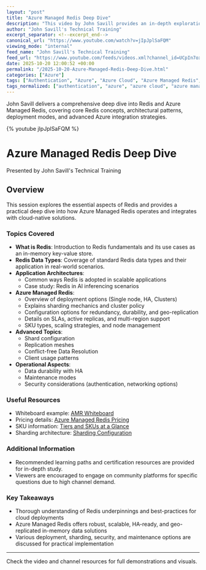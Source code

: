 ```yaml
---
layout: "post"
title: "Azure Managed Redis Deep Dive"
description: "This video by John Savill provides an in-depth exploration of Redis, its fundamental concepts, common application architectures, and a comprehensive walkthrough of Azure Managed Redis. Viewers will learn about Redis data types, integration scenarios including AI inferencing, deployment options, high availability, scaling, sharding, networking, authentication, and management. The session also covers SLA details and Microsoft’s implementation for multi-region, robust environments."
author: "John Savill's Technical Training"
excerpt_separator: <!--excerpt_end-->
canonical_url: "https://www.youtube.com/watch?v=jIpJplSaFQM"
viewing_mode: "internal"
feed_name: "John Savill's Technical Training"
feed_url: "https://www.youtube.com/feeds/videos.xml?channel_id=UCpIn7ox7j7bH_OFj7tYouOQ"
date: 2025-10-20 12:00:52 +00:00
permalink: "/2025-10-20-Azure-Managed-Redis-Deep-Dive.html"
categories: ["Azure"]
tags: ["Authentication", "Azure", "Azure Cloud", "Azure Managed Redis", "Cloud", "Cloud Architecture", "Cluster Policy", "Data Durability", "Deployment Strategies", "High Availability", "in Memory", "in Memory Databases", "Microsoft", "Microsoft Azure", "Networking", "Redis", "Replication", "Scaling", "Sharding", "Videos"]
tags_normalized: ["authentication", "azure", "azure cloud", "azure managed redis", "cloud", "cloud architecture", "cluster policy", "data durability", "deployment strategies", "high availability", "in memory", "in memory databases", "microsoft", "microsoft azure", "networking", "redis", "replication", "scaling", "sharding", "videos"]
---
```


John Savill delivers a comprehensive deep dive into Redis and Azure Managed Redis, covering core Redis concepts, architectural patterns, deployment modes, and advanced Azure integration strategies.<!--excerpt_end-->

{% youtube jIpJplSaFQM %}

# Azure Managed Redis Deep Dive

Presented by John Savill's Technical Training

## Overview

This session explores the essential aspects of Redis and provides a practical deep dive into how Azure Managed Redis operates and integrates with cloud-native solutions.

### Topics Covered

- **What is Redis**: Introduction to Redis fundamentals and its use cases as an in-memory key-value store.
- **Redis Data Types**: Coverage of standard Redis data types and their application in real-world scenarios.
- **Application Architectures**:
    - Common ways Redis is adopted in scalable applications
    - Case study: Redis in AI inferencing scenarios
- **Azure Managed Redis**:
    - Overview of deployment options (Single node, HA, Clusters)
    - Explains sharding mechanics and cluster policy
    - Configuration options for redundancy, durability, and geo-replication
    - Details on SLAs, active replicas, and multi-region support
    - SKU types, scaling strategies, and node management
- **Advanced Topics**:
    - Shard configuration
    - Replication meshes
    - Conflict-free Data Resolution
    - Client usage patterns
- **Operational Aspects**:
    - Data durability with HA
    - Maintenance modes
    - Security considerations (authentication, networking options)

### Useful Resources

- Whiteboard example: [AMR Whiteboard](https://github.com/johnthebrit/RandomStuff/raw/master/Whiteboards/AMR.png)
- Pricing details: [Azure Managed Redis Pricing](https://azure.microsoft.com/pricing/details/managed-redis/)
- SKU information: [Tiers and SKUs at a Glance](https://learn.microsoft.com/azure/redis/how-to-scale#tiers-and-skus-at-glance)
- Sharding architecture: [Sharding Configuration](https://learn.microsoft.com/azure/redis/architecture#sharding-configuration)

### Additional Information

- Recommended learning paths and certification resources are provided for in-depth study.
- Viewers are encouraged to engage on community platforms for specific questions due to high channel demand.

### Key Takeaways

- Thorough understanding of Redis underpinnings and best-practices for cloud deployments
- Azure Managed Redis offers robust, scalable, HA-ready, and geo-replicated in-memory data solutions
- Various deployment, sharding, security, and maintenance options are discussed for practical implementation

---
Check the video and channel resources for full demonstrations and visuals.
